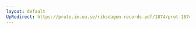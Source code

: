 ```yaml
---
layout: default
UpRedirect: https://pruto.im.uu.se/riksdagen-records-pdf/1874/prot-1874--ak--519.pdf
---
```

